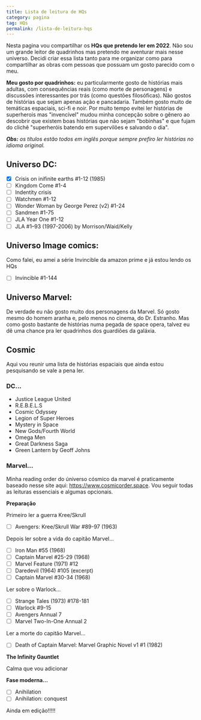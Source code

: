 ```yaml
---
title: Lista de leitura de HQs
category: pagina
tag: HQs
permalink: /lista-de-leitura-hqs
---
```


Nesta pagina vou compartilhar os **HQs que pretendo ler em 2022**. Não sou um grande leitor de quadrinhos mas pretendo me aventurar mais nesse universo. Decidi criar essa lista tanto para me organizar como para compartilhar as obras com pessoas que possuam um gosto parecido com o meu.

**Meu gosto por quadrinhos:** eu particularmente gosto de histórias mais adultas, com consequências reais (como morte de personagens) e discussões interessantes por trás (como questões filosóficas). Não gostos de histórias que sejam apenas ação e pancadaria. Também gosto muito de temáticas espaciais, sci-fi e noir. Por muito tempo evitei ler histórias de superherois mas "invencível" mudou minha concepção sobre o gênero ao descobrir que existem boas histórias que não sejam "bobinhas" e que fujam do clichê "superheróis batendo em supervilões e salvando o dia".

_**Obs:** os títulos estão todos em inglês porque sempre prefiro ler histórias no idioma original._

## Universo DC:

- [X] Crisis on inifinite earths #1-12 (1985)
- [ ] Kingdom Come #1-4
- [ ] Indentity crisis
- [ ] Watchmen #1-12
- [ ] Wonder Woman by George Perez (v2) #1-24
- [ ] Sandmen #1-75
- [ ] JLA Year One #1-12
- [ ] JLA #1–93 (1997-2006) by Morrison/Waid/Kelly

## Universo Image comics:

Como falei, eu amei a série Invincible da amazon prime e já estou lendo os HQs

- [ ] Invincible #1-144

## Universo Marvel:

De verdade eu não gosto muito dos personagens da Marvel. Só gosto mesmo do homem aranha e, pelo menos no cinema, do Dr. Estranho. Mas como gosto bastante de histórias numa pegada de space opera, talvez eu dê uma chance pra ler quadrinhos dos guardiões da galáxia.

## Cosmic

Aqui vou reunir uma lista de histórias espaciais que ainda estou pesquisando se vale a pena ler.

### DC...

- Justice League United
- R.E.B.E.L.S
- Cosmic Odyssey
- Legion of Super Heroes
- Mystery in Space
- New Gods/Fourth World
- Omega Men
- Great Darkness Saga
- Green Lantern by Geoff Johns

### Marvel...

Minha reading order do úniverso cósmico da marvel é praticamente baseado nesse site aqui: <https://www.cosmicorder.space>. Vou seguir todas as leituras essenciais e algumas opcionais.

**Preparação**

Primeiro ler a guerra Kree/Skrull

- [ ] Avengers: Kree/Skrull War #89-97 (1963)

Depois ler sobre a vida do capitão Marvel...

- [ ] Iron Man #55 (1968)
- [ ] Captain Marvel #25-29 (1968)
- [ ] Marvel Feature (1971) #12
- [ ] Daredevil (1964) #105 (excerpt)
- [ ] Captain Marvel #30-34 (1968)

Ler sobre o Warlock...

- [ ] Strange Tales (1973) #178-181
- [ ] Warlock #9-15
- [ ] Avengers Annual 7
- [ ] Marvel Two-In-One Annual 2

Ler a morte do capitão Marvel...

- [ ] Death of Captain Marvel: Marvel Graphic Novel v1 #1 (1982)

**The Infinity Gauntlet**

Calma que vou adicionar

**Fase moderna...**

- [ ] Anihilation
- [ ] Anihilation: conquest

Ainda em edição!!!!!
